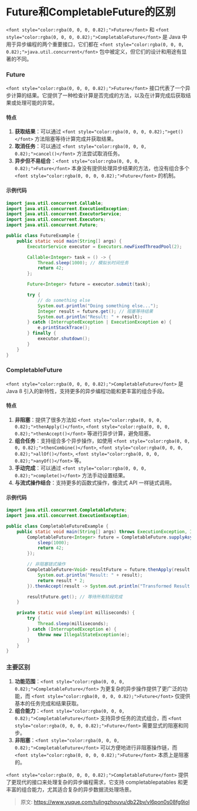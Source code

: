 # Future和CompletableFuture的区别

`<font style="color:rgba(0, 0, 0, 0.82);">Future</font>`<font style="color:rgba(0, 0, 0, 0.82);"> 和 </font>`<font style="color:rgba(0, 0, 0, 0.82);">CompletableFuture</font>`<font style="color:rgba(0, 0, 0, 0.82);"> 是 Java 中用于异步编程的两个重要接口，它们都在 </font>`<font style="color:rgba(0, 0, 0, 0.82);">java.util.concurrent</font>`<font style="color:rgba(0, 0, 0, 0.82);"> 包中被定义，但它们的设计和用途有显著的不同。</font>

### <font style="color:rgba(0, 0, 0, 0.82);">Future</font>
`<font style="color:rgba(0, 0, 0, 0.82);">Future</font>`<font style="color:rgba(0, 0, 0, 0.82);"> </font><font style="color:rgba(0, 0, 0, 0.82);">接口代表了一个异步计算的结果。它提供了一种检查计算是否完成的方法，以及在计算完成后获取结果或处理可能的异常。</font>

#### <font style="color:rgba(0, 0, 0, 0.82);">特点</font>
1. **<font style="color:rgba(0, 0, 0, 0.82);">获取结果</font>**<font style="color:rgba(0, 0, 0, 0.82);">：可以通过</font><font style="color:rgba(0, 0, 0, 0.82);"> </font>`<font style="color:rgba(0, 0, 0, 0.82);">get()</font>`<font style="color:rgba(0, 0, 0, 0.82);"> </font><font style="color:rgba(0, 0, 0, 0.82);">方法阻塞等待计算完成并获取结果。</font>
2. **<font style="color:rgba(0, 0, 0, 0.82);">取消任务</font>**<font style="color:rgba(0, 0, 0, 0.82);">：可以通过</font><font style="color:rgba(0, 0, 0, 0.82);"> </font>`<font style="color:rgba(0, 0, 0, 0.82);">cancel()</font>`<font style="color:rgba(0, 0, 0, 0.82);"> </font><font style="color:rgba(0, 0, 0, 0.82);">方法尝试取消任务。</font>
3. **<font style="color:rgba(0, 0, 0, 0.82);">异步但不易组合</font>**<font style="color:rgba(0, 0, 0, 0.82);">：</font>`<font style="color:rgba(0, 0, 0, 0.82);">Future</font>`<font style="color:rgba(0, 0, 0, 0.82);"> </font><font style="color:rgba(0, 0, 0, 0.82);">本身没有提供处理异步结果的方法，也没有组合多个</font><font style="color:rgba(0, 0, 0, 0.82);"> </font>`<font style="color:rgba(0, 0, 0, 0.82);">Future</font>`<font style="color:rgba(0, 0, 0, 0.82);"> </font><font style="color:rgba(0, 0, 0, 0.82);">的机制。</font>

#### <font style="color:rgba(0, 0, 0, 0.82);">示例代码</font>
```java
import java.util.concurrent.Callable;  
import java.util.concurrent.ExecutionException;  
import java.util.concurrent.ExecutorService;  
import java.util.concurrent.Executors;  
import java.util.concurrent.Future;  

public class FutureExample {  
    public static void main(String[] args) {  
        ExecutorService executor = Executors.newFixedThreadPool(2);  

        Callable<Integer> task = () -> {  
            Thread.sleep(1000); // 模拟长时间任务  
            return 42;  
        };  

        Future<Integer> future = executor.submit(task);  

        try {  
            // do something else  
            System.out.println("Doing something else...");  
            Integer result = future.get(); // 阻塞等待结果  
            System.out.println("Result: " + result);  
        } catch (InterruptedException | ExecutionException e) {  
            e.printStackTrace();  
        } finally {  
            executor.shutdown();  
        }  
    }  
}
```

### <font style="color:rgba(0, 0, 0, 0.82);">CompletableFuture</font>
`<font style="color:rgba(0, 0, 0, 0.82);">CompletableFuture</font>`<font style="color:rgba(0, 0, 0, 0.82);"> </font><font style="color:rgba(0, 0, 0, 0.82);">是 Java 8 引入的新特性，支持更多的异步编程功能和更丰富的组合手段。</font>

#### <font style="color:rgba(0, 0, 0, 0.82);">特点</font>
1. **<font style="color:rgba(0, 0, 0, 0.82);">非阻塞</font>**<font style="color:rgba(0, 0, 0, 0.82);">：提供了很多方法如</font><font style="color:rgba(0, 0, 0, 0.82);"> </font>`<font style="color:rgba(0, 0, 0, 0.82);">thenApply()</font>`<font style="color:rgba(0, 0, 0, 0.82);">,</font><font style="color:rgba(0, 0, 0, 0.82);"> </font>`<font style="color:rgba(0, 0, 0, 0.82);">thenAccept()</font>`<font style="color:rgba(0, 0, 0, 0.82);"> </font><font style="color:rgba(0, 0, 0, 0.82);">等进行异步计算，避免阻塞。</font>
2. **<font style="color:rgba(0, 0, 0, 0.82);">组合任务</font>**<font style="color:rgba(0, 0, 0, 0.82);">：支持组合多个异步操作，如使用</font><font style="color:rgba(0, 0, 0, 0.82);"> </font>`<font style="color:rgba(0, 0, 0, 0.82);">thenCombine()</font>`<font style="color:rgba(0, 0, 0, 0.82);">,</font><font style="color:rgba(0, 0, 0, 0.82);"> </font>`<font style="color:rgba(0, 0, 0, 0.82);">allOf()</font>`<font style="color:rgba(0, 0, 0, 0.82);">,</font><font style="color:rgba(0, 0, 0, 0.82);"> </font>`<font style="color:rgba(0, 0, 0, 0.82);">anyOf()</font>`<font style="color:rgba(0, 0, 0, 0.82);"> </font><font style="color:rgba(0, 0, 0, 0.82);">等。</font>
3. **<font style="color:rgba(0, 0, 0, 0.82);">手动完成</font>**<font style="color:rgba(0, 0, 0, 0.82);">：可以通过</font><font style="color:rgba(0, 0, 0, 0.82);"> </font>`<font style="color:rgba(0, 0, 0, 0.82);">complete()</font>`<font style="color:rgba(0, 0, 0, 0.82);"> </font><font style="color:rgba(0, 0, 0, 0.82);">方法手动设置结果。</font>
4. **<font style="color:rgba(0, 0, 0, 0.82);">与流式操作结合</font>**<font style="color:rgba(0, 0, 0, 0.82);">：支持更多的函数式操作，像流式 API 一样链式调用。</font>

#### <font style="color:rgba(0, 0, 0, 0.82);">示例代码</font>
```java
import java.util.concurrent.CompletableFuture;  
import java.util.concurrent.ExecutionException;  

public class CompletableFutureExample {  
    public static void main(String[] args) throws ExecutionException, InterruptedException {  
        CompletableFuture<Integer> future = CompletableFuture.supplyAsync(() -> {  
            sleep(1000);  
            return 42;  
        });  

        // 非阻塞链式操作  
        CompletableFuture<Void> resultFuture = future.thenApply(result -> {  
            System.out.println("Result: " + result);  
            return result * 2;  
        }).thenAccept(result -> System.out.println("Transformed Result: " + result));  

        resultFuture.get(); // 等待所有阶段完成  
    }  

    private static void sleep(int milliseconds) {  
        try {  
            Thread.sleep(milliseconds);  
        } catch (InterruptedException e) {  
            throw new IllegalStateException(e);  
        }  
    }  
}
```

### <font style="color:rgba(0, 0, 0, 0.82);">主要区别</font>
1. **<font style="color:rgba(0, 0, 0, 0.82);">功能范围</font>**<font style="color:rgba(0, 0, 0, 0.82);">：</font>`<font style="color:rgba(0, 0, 0, 0.82);">CompletableFuture</font>`<font style="color:rgba(0, 0, 0, 0.82);"> </font><font style="color:rgba(0, 0, 0, 0.82);">为更复杂的异步操作提供了更广泛的功能，而</font><font style="color:rgba(0, 0, 0, 0.82);"> </font>`<font style="color:rgba(0, 0, 0, 0.82);">Future</font>`<font style="color:rgba(0, 0, 0, 0.82);"> </font><font style="color:rgba(0, 0, 0, 0.82);">仅提供基本的任务完成和结果获取。</font>
2. **<font style="color:rgba(0, 0, 0, 0.82);">组合能力</font>**<font style="color:rgba(0, 0, 0, 0.82);">：</font>`<font style="color:rgba(0, 0, 0, 0.82);">CompletableFuture</font>`<font style="color:rgba(0, 0, 0, 0.82);"> </font><font style="color:rgba(0, 0, 0, 0.82);">支持异步任务的流式组合，而</font><font style="color:rgba(0, 0, 0, 0.82);"> </font>`<font style="color:rgba(0, 0, 0, 0.82);">Future</font>`<font style="color:rgba(0, 0, 0, 0.82);"> </font><font style="color:rgba(0, 0, 0, 0.82);">需要显式的阻塞和同步。</font>
3. **<font style="color:rgba(0, 0, 0, 0.82);">非阻塞</font>**<font style="color:rgba(0, 0, 0, 0.82);">：</font>`<font style="color:rgba(0, 0, 0, 0.82);">CompletableFuture</font>`<font style="color:rgba(0, 0, 0, 0.82);"> </font><font style="color:rgba(0, 0, 0, 0.82);">可以方便地进行非阻塞操作链，而</font><font style="color:rgba(0, 0, 0, 0.82);"> </font>`<font style="color:rgba(0, 0, 0, 0.82);">Future</font>`<font style="color:rgba(0, 0, 0, 0.82);"> </font><font style="color:rgba(0, 0, 0, 0.82);">本质上是阻塞的。</font>

`<font style="color:rgba(0, 0, 0, 0.82);">CompletableFuture</font>`<font style="color:rgba(0, 0, 0, 0.82);"> 提供了更现代的接口来处理复杂的异步编程需求，它支持 completablepatables 和更丰富的组合能力，尤其适合复杂的异步数据流处理场景。</font>



> 原文: <https://www.yuque.com/tulingzhouyu/db22bv/vl6pon0s08fg9iol>